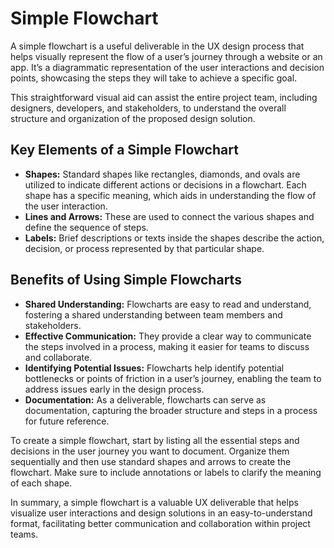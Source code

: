 # Simple Flowchart

A simple flowchart is a useful deliverable in the UX design process that helps visually represent the flow of a user’s journey through a website or an app. It’s a diagrammatic representation of the user interactions and decision points, showcasing the steps they will take to achieve a specific goal.

This straightforward visual aid can assist the entire project team, including designers, developers, and stakeholders, to understand the overall structure and organization of the proposed design solution.

## Key Elements of a Simple Flowchart

- **Shapes:** Standard shapes like rectangles, diamonds, and ovals are utilized to indicate different actions or decisions in a flowchart. Each shape has a specific meaning, which aids in understanding the flow of the user interaction.
- **Lines and Arrows:** These are used to connect the various shapes and define the sequence of steps.
- **Labels:** Brief descriptions or texts inside the shapes describe the action, decision, or process represented by that particular shape.

## Benefits of Using Simple Flowcharts

- **Shared Understanding:** Flowcharts are easy to read and understand, fostering a shared understanding between team members and stakeholders.
- **Effective Communication:** They provide a clear way to communicate the steps involved in a process, making it easier for teams to discuss and collaborate.
- **Identifying Potential Issues:** Flowcharts help identify potential bottlenecks or points of friction in a user’s journey, enabling the team to address issues early in the design process.
- **Documentation:** As a deliverable, flowcharts can serve as documentation, capturing the broader structure and steps in a process for future reference.

To create a simple flowchart, start by listing all the essential steps and decisions in the user journey you want to document. Organize them sequentially and then use standard shapes and arrows to create the flowchart. Make sure to include annotations or labels to clarify the meaning of each shape.

In summary, a simple flowchart is a valuable UX deliverable that helps visualize user interactions and design solutions in an easy-to-understand format, facilitating better communication and collaboration within project teams.

